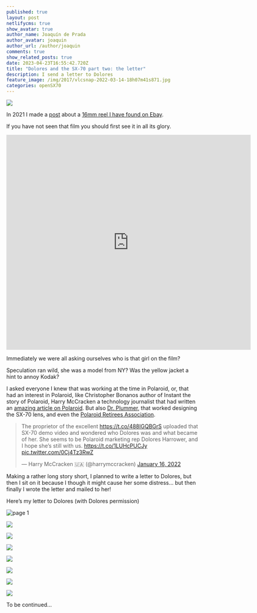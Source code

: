 ```yaml
---
published: true
layout: post
netlifycms: true
show_avatar: true
author_name: Joaquín de Prada
author_avatar: joaquin
author_url: /author/joaquin
comments: true
show_related_posts: true
date: 2023-04-23T16:55:42.720Z
title: "Dolores and the SX-70 part two: the letter"
description: I send a letter to Dolores
feature_image: /img/2017/vlcsnap-2022-03-14-18h07m41s871.jpg
categories: openSX70
---
```

![](/img/2023/vlcsnap-2022-03-14-18h06m34s269.jpg)

<!--StartFragment-->

In 2021 I made a [post](https://opensx70.com/posts/2021/02/loli) about a [16mm reel I have found on Ebay](https://vimeo.com/477548753/97e0340cfb).

If you have not seen that film you should first see it in all its glory.
<iframe src="https://player.vimeo.com/video/477548753?h=97e0340cfb" width="640" height="564" frameborder="0" allow="autoplay; fullscreen" allowfullscreen></iframe>

Immediately we were all asking ourselves who is that girl on the film?

Speculation ran wild, she was a model from NY? Was the yellow jacket a hint to annoy Kodak?

I asked everyone I knew that was working at the time in Polaroid, or, that had an interest in Polaroid, like Christopher Bonanos author of Instant the story of Polaroid, Harry McCracken a technology journalist that had written an [amazing article on Polaroid](https://www.technologizer.com/2011/06/08/polaroid/). But also [Dr. Plummer](https://www.wtpoptics.com/about.html), that worked designing the SX-70 lens, and even the [Polaroid Retirees Association](http://www.polaroidretirees.org/).

<blockquote class="twitter-tweet"><p lang="en" dir="ltr">The proprietor of the excellent <a href="https://t.co/488IGQBGrS">https://t.co/488IGQBGrS</a> uploaded that SX-70 demo video and wondered who Dolores was and what became of her. She seems to be Polaroid marketing rep Dolores Harrower, and I hope she’s still with us. <a href="https://t.co/1LUHcPUCJy">https://t.co/1LUHcPUCJy</a> <a href="https://t.co/0Cj4Tz3RwZ">pic.twitter.com/0Cj4Tz3RwZ</a></p>&mdash; Harry McCracken 🇺🇦 (@harrymccracken) <a href="https://twitter.com/harrymccracken/status/1482551650808365058?ref_src=twsrc%5Etfw">January 16, 2022</a></blockquote> <script async src="https://platform.twitter.com/widgets.js" charset="utf-8"></script>

Making a rather long story short, I planned to write a letter to Dolores, but then I sit on it because I though it might cause her some distress… but then finally I wrote the letter and mailed to her!

Here’s my letter to Dolores (with Dolores permission)

<!--EndFragment-->

![page 1](/img/2017/dolores-handwritte-1-2.jpg)

![](/img/2017/dolores-handwritte-2.jpg)

![](/img/2017/dolores-handwritte-3.jpg)

![](/img/2017/dolores-handwritte-4.jpg)

![](/img/2017/dolores-handwritte-5.jpg)

![](/img/2017/dolores-handwritte-6-edit.jpg)

![](/img/2017/dolores-handwritte-9.jpg)

![](/img/2017/dolores-handwritte-11.jpg)

T﻿o be continued...